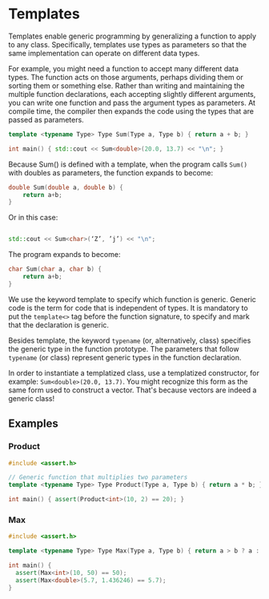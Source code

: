 # Templates

Templates enable generic programming by generalizing a function to apply to
any class. Specifically, templates use types as parameters so that the same
implementation can operate on different data types.

For example, you might need a function to accept many different data types.
The function acts on those arguments, perhaps dividing them or sorting them or
something else. Rather than writing and maintaining the multiple function
declarations, each accepting slightly different arguments, you can write one
function and pass the argument types as parameters. At compile time, the
compiler then expands the code using the types that are passed as parameters.

```cpp
template <typename Type> Type Sum(Type a, Type b) { return a + b; }

int main() { std::cout << Sum<double>(20.0, 13.7) << "\n"; }
```

Because Sum() is defined with a template, when the program calls `Sum()` with
doubles as parameters, the function expands to become:

```cpp
double Sum(double a, double b) {
    return a+b;
}
```

Or in this case:

```cpp

std::cout << Sum<char>(‘Z’, ’j’) << "\n";
```

The program expands to become:

```cpp
char Sum(char a, char b) {
    return a+b;
}
```

We use the keyword template to specify which function is generic. Generic code
is the term for code that is independent of types. It is mandatory to put the
`template<>` tag before the function signature, to specify and mark that the
declaration is generic.

Besides template, the keyword `typename` (or, alternatively, class) specifies
the generic type in the function prototype. The parameters that follow
`typename` (or class) represent generic types in the function declaration.

In order to instantiate a templatized class, use a templatized constructor,
for example: `Sum<double>(20.0, 13.7)`. You might recognize this form as the
same form used to construct a vector. That's because vectors are indeed a
generic class!

## Examples

### Product

```cpp
#include <assert.h>

// Generic function that multiplies two parameters
template <typename Type> Type Product(Type a, Type b) { return a * b; }

int main() { assert(Product<int>(10, 2) == 20); }
```

### Max

```cpp
#include <assert.h>

template <typename Type> Type Max(Type a, Type b) { return a > b ? a : b; }

int main() {
  assert(Max<int>(10, 50) == 50);
  assert(Max<double>(5.7, 1.436246) == 5.7);
}
```

